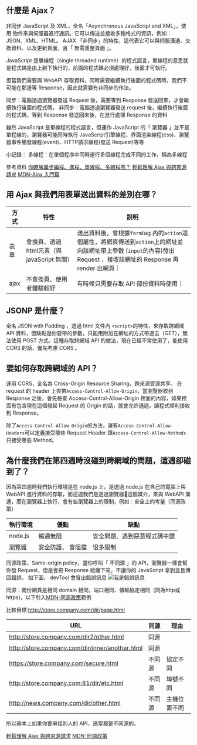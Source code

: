 ## 什麼是 Ajax？
非同步 JavaScript 及 XML，全名「Asynchronous JavaScript and XML」，使用
物件來與伺服器進行通訊。它可以傳送並接收多種格式的資訊，例如：JSON、XML、HTML。
AJAX 「非同步」的特性，這代表它可以與伺服溝通、交換資料、以及更新頁面，且「 無需重整頁面 」。

JavaScript 是單線程（single threaded runtime）的程式語言，單線程的意思就是程式碼是由上到下執行的，前面的程式碼必須處理好，後面才可執行。

但當我們需要與 WebAPI 存取資料，同時需要繼續執行後面的程式碼時，我們不可能在那邊等 Response，因此就需要有非同步的作法。

同步：電腦透過瀏覽器發送 Request 後，需要等到 Response 發送回來，才會繼續執行後面的程式碼。
非同步：電腦透過瀏覽器發送 request 後，繼續執行後面的程式碼，等到 Response 發送回來後，在進行處理 Response 的資料

雖然 JavaScript 是單線程的程式語言，但運作 JavaScript 的「 瀏覽器 」並不是單程線的，瀏覽器可能同時執行 JavaScript引擎線程、界面渲染線程(css)、瀏覽器事件觸發線程(event)、HTTP請求線程(發送 Request)等等


小記錄：
  多線程：在單個程序中同時運行多個線程完成不同的工作，稱為多線程

參考資料
[你瞭解異步編程、進程、單線程、多線程嗎？](https://codertw.com/%E7%A8%8B%E5%BC%8F%E8%AA%9E%E8%A8%80/683044/)
[輕鬆理解 Ajax 與跨來源請求](https://blog.techbridge.cc/2017/05/20/api-ajax-cors-and-jsonp/)
[MDN-Ajax 入門篇](https://developer.mozilla.org/zh-TW/docs/Web/Guide/AJAX/Getting_Started)

## 用 Ajax 與我們用表單送出資料的差別在哪？
| 方式 | 特性 | 說明
| -------- | -------- | -------- | 
| 表單   | 會換頁、透過html元素（與 javaScript 無關）  | 送出資料後，會根據`form`tag 內的`action`這個屬性，將網頁傳送到`action`上的網址並向該網址帶上參數 (`input`的內容)發出 Request ，接收該網址的 Response 再 render 出網頁｜
| ajax  | 不會換頁、使用者體驗較好  | 有時候只需要存取 API 部份資料時使用｜



## JSONP 是什麼？
全名 JSON with Padding ，透過 html 文件內 `<script>`的特性，來存取跨網域 API 資料，但缺點是你要帶的參數，只能用附加在網址的方式帶過去（GET），無法使用 POST 方式。這種存取跨網域 API 的做法，現在已經不常使用了，能使用 CORS 的話，優先考慮 CORS 。

## 要如何存取跨網域的 API？
運用 CORS，全名為 Cross-Origin Resource Sharing，跨來源資源共享。
在 request 的 header 上夾帶`Access-Control-Allow-Origin`，當瀏覽器收到 Response 之後，會先檢查 Access-Control-Allow-Origin 裡面的內容，如果裡面有包含現在這個發起 Request 的 Origin 的話，就會允許通過，讓程式順利接收到 Response。

除了`Access-Control-Allow-Origin`的方法，還有`Access-Control-Allow-Headers`可以定義接受哪些 Request Header 跟`Access-Control-Allow-Methods`只接受哪些 Method。



## 為什麼我們在第四週時沒碰到跨網域的問題，這週卻碰到了？
因為第四週時我們執行環境是在 node.js 上，是透過 node.js 在自己的電腦上與 WebAPI 進行資料的存取，而這週我們是透過瀏覽器這個媒介，來與 WebAPI 溝通，而在瀏覽器上執行，會有些瀏覽器上的限制，例如：安全上的考量（同源政策）

| 執行環境 | 優點 | 缺點|
| -------- | -------- | -------- |
| node.js   | 暢通無阻  | 安全問題、遇到惡意程式碼中鏢    |
| 瀏覽器  | 安全防護、 會阻擋  |  很多限制   |

同源政策，Same-origin policy，當你呼叫「 不同源 」的 API，瀏覽器一樣會幫你發 Request，但是會把 Response 給擋下來，不讓你的 JavaScript 拿到並且傳回錯誤。
如下圖， devTool 會冒出錯誤訊息
![我是錯誤訊息](https://static.coderbridge.com/img/techbridge/images/huli/cors1.png)

同源：兩份網頁是相同 domain 相同，端口相同、傳輸協定相同（同為http或https)，以下引入[MDN-同源政策](https://developer.mozilla.org/zh-TW/docs/Web/Security/Same-origin_policy)範例

比較目標:http://store.company.com/dir/page.html

|URL | 同源| 理由|
| -------- | -------- | -------- |
| http://store.company.com/dir2/other.html   | 同源 |  |
| http://store.company.com/dir/inner/another.html  | 同源 |   |
| https://store.company.com/secure.html  | 不同源 |  協定不同 |
| http://store.company.com:81/dir/etc.html	 | 不同源 |  埠號不同 |
| http://news.company.com/dir/other.html	  | 不同源 | 主機位置不同  |

所以基本上如果你要串接別人的 API，通常都是不同源的。


[輕鬆理解 Ajax 與跨來源請求](https://blog.techbridge.cc/2017/05/20/api-ajax-cors-and-jsonp/)
[MDN-同源政策](https://developer.mozilla.org/zh-TW/docs/Web/Security/Same-origin_policy)
